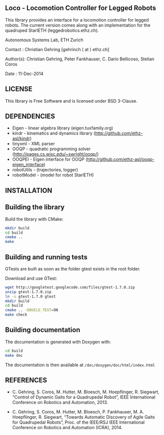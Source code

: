 Loco - Locomotion Controller for Legged Robots
-----------------------------------------------------------------
This library provides an interface for a locomotion controller for legged robots.
The current version comes along with an implementation for the quadruped StarlETH (leggedrobotics.ethz.ch).

Autonomous Systems Lab, ETH Zurich

Contact  : Christian Gehring [gehrinch ( at ) ethz.ch]

Author(s): Christian Gehring, Peter Fankhauser, 
           C. Dario Bellicoso, Stelian Coros

Date     : 11-Dec-2014


LICENSE
-----------------------------------------------------------------
This library is Free Software and is licensed under BSD 3-Clause.


DEPENDENCIES
-----------------------------------------------------------------
* Eigen - linear algebra library (eigen.tuxfamily.org)
* kindr - kinematics and dynamics library (http://github.com/ethz-asl/kindr)
* tinyxml - XML parser 
* OOQP - quadratic programming solver (http://pages.cs.wisc.edu/~swright/ooqp/)
* OOQPEI - Eigen interface for OOQP (http://github.com/ethz-asl/ooqp-eigen_interface)
* robotUtils - (trajectories, logger)
* robotModel - (model for robot StarlETH)


INSTALLATION
-----------------------------------------------------------------
Building the library
-----------------------------
Build the library with CMake:
```bash
mkdir build
cd build
cmake ..
make

```

Building and running tests
-----------------------------
GTests are built as soon as the folder gtest exists in the root folder.

Download and use GTest:

```bash
wget http://googletest.googlecode.com/files/gtest-1.7.0.zip
unzip gtest-1.7.0.zip
ln -s gtest-1.7.0 gtest
mkdir build
cd build
cmake .. -DBUILD_TEST=ON
make check
```

Building documentation
-----------------------------

The documentation is generated with Doxygen with:

```bash
cd build
make doc
```

The documentation is then available at `/doc/doxygen/doc/html/index.html`


REFERENCES
-----------------------------------------------------------------
* C. Gehring, S. Coros, M. Hutter, M. Bloesch, M. Hoepflinger, R. Siegwart, “Control of Dynamic Gaits for a Quadrupedal Robot”, IEEE International Conference on Robotics and Automation, 2013.

* C. Gehring, S. Coros, M. Hutter, M. Bloesch, P. Fankhauser, M. A. Hoepflinger, R. Siegwart, “Towards Automatic Discovery of Agile Gaits for Quadrupedal Robots”, Proc. of the IEEE/RSJ IEEE International Conference on Robotics and Automation (ICRA), 2014.
